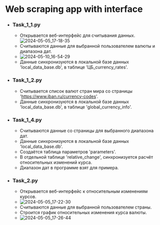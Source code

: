 # Web scraping app with interface
* ### Task_1_1.py
  * Открывается веб-интерфейс для считывания данных.
     ![2024-05-05_17-18-35](https://github.com/mi12q/Web_scraper_/assets/94108357/f9ce5a46-bcf5-450a-a71f-cb11f17889a6)
  * Считываются данные для выбранной пользователем валюты и диапазона дат.
  * ![2024-05-10_16-54-29](https://github.com/mi12q/Web_scraper_/assets/94108357/844c0c12-7455-4e8a-b9dd-1c705ddf52d3)
  * Данные синхронизуются в локальной базе данных 'local_data_base.db', в таблице 'ЦБ_currency_rates'.
* ### Task_1_2.py
  * Считывается список валют стран мира со страницы 'https://www.iban.ru/currency-codes'.
  * Данные синхронизуются в локальной базе данных 'local_data_base.db', в таблице 'global_currency_info'.
* ### Task_1_4.py
  * Считываются данные со страницы для выбранного диапазона дат.
  * Данные синхронизуются в локальной базе данных 'local_data_base.db'.
  * Создаётся таблица параметров 'parameters'.
  * В отдельной таблице 'relative_change', синхронизуется расчёт относительных изменений курса.
  * Диапазон дат в программе взят для примера.
* ### Task_2.py
  * Открывается веб-интерфейс к относительным изменениям курсов.
  * ![2024-05-05_17-22-30](https://github.com/mi12q/Web_scraper_/assets/94108357/0d9d002a-95d7-4368-b52a-225aa5345b94)
  * Считываются данные для выбранной пользователем страны.
  * Строится график относительных изменения курса валюты.
  * ![2024-05-05_17-26-44](https://github.com/mi12q/Web_scraper_/assets/94108357/252c8846-94a9-4379-a034-7e65aa3d9b24)
